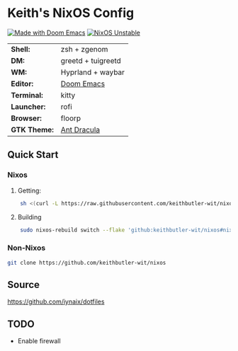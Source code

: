 # Keith's NixOS Config

[![Made with Doom Emacs](https://img.shields.io/badge/Made_with-Doom_Emacs-blueviolet.svg?style=flat-square&logo=GNU%20Emacs&logoColor=white)](https://github.com/hlissner/doom-emacs)
[![NixOS Unstable](https://img.shields.io/badge/NixOS-unstable-blue.svg?style=flat-square&logo=NixOS&logoColor=white)](https://nixos.org)

|                |                                                          |
|----------------|----------------------------------------------------------|
| **Shell:**     | zsh + zgenom                                             |
| **DM:**        | greetd + tuigreetd                           |
| **WM:**        | Hyprland + waybar                                          |
| **Editor:**    | [Doom Emacs][doom-emacs]                                 |
| **Terminal:**  | kitty                                                       |
| **Launcher:**  | rofi                                                     |
| **Browser:**   | floorp                                                  |
| **GTK Theme:** | [Ant Dracula](https://github.com/EliverLara/Ant-Dracula) |

## Quick Start

### Nixos

1. Getting:

```sh
    sh <(curl -L https://raw.githubusercontent.com/keithbutler-wit/nixos/main/install.sh)
```

2. Building

```sh
    sudo nixos-rebuild switch --flake 'github:keithbutler-wit/nixos#nixos'
```

### Non-Nixos

```sh
git clone https://github.com/keithbutler-wit/nixos
```

## Source

<https://github.com/iynaix/dotfiles>

## TODO

* Enable firewall

[doom-emacs]: https://github.com/hlissner/doom-emacs
